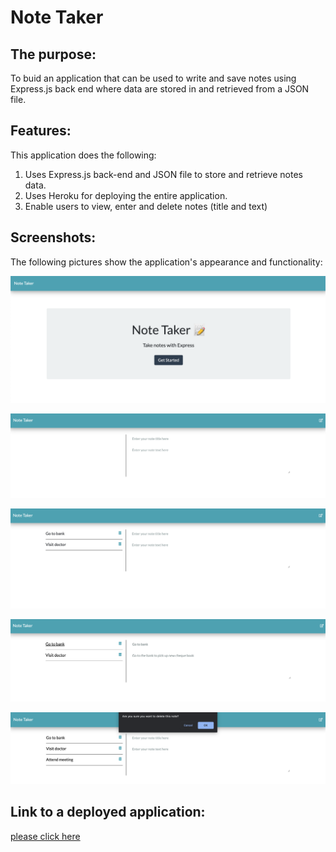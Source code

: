 # Note Taker

## The purpose:

To buid an application that can be used to write and save notes using Express.js back end where data are stored in and retrieved from a JSON file.

## Features:

This application does the following:

1. Uses Express.js back-end and JSON file to store and retrieve notes data.
2. Uses Heroku for deploying the entire application.
3. Enable users to view, enter and delete notes (title and text)

## Screenshots:

The following pictures show the application's appearance and functionality:

![Screen shows the homepage of the application](/Assets/homepage.png)

![Screen shows an empty note page and empty note fields](/Assets/emptyNote.png)

![Screen shows two list of notes after they are added](/Assets/twoNotesList.png)

![Screen shows details of notes; title and text](/Assets/displayNoteDetails.png)

![Screen shows confirm message displayed before deleting a note](/Assets/deleteNote.png)

## Link to a deployed application:

[please click here]()
